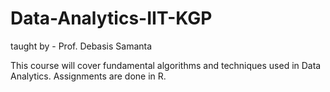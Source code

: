 # Data-Analytics-IIT-KGP
taught by - Prof. Debasis Samanta

This course will cover fundamental algorithms and techniques used in Data Analytics. Assignments are done in R.
